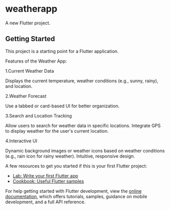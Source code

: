 # weatherapp

A new Flutter project.

## Getting Started

This project is a starting point for a Flutter application.

Features of the Weather App:

1.Current Weather Data

Displays the current temperature, weather conditions (e.g., sunny, rainy), and location.

2.Weather Forecast

Use a tabbed or card-based UI for better organization.

3.Search and Location Tracking

Allow users to search for weather data in specific locations.
Integrate GPS to display weather for the user's current location.

4.Interactive UI

Dynamic background images or weather icons based on weather conditions (e.g., rain icon for rainy weather).
Intuitive, responsive design.

A few resources to get you started if this is your first Flutter project:

- [Lab: Write your first Flutter app](https://docs.flutter.dev/get-started/codelab)
- [Cookbook: Useful Flutter samples](https://docs.flutter.dev/cookbook)

For help getting started with Flutter development, view the
[online documentation](https://docs.flutter.dev/), which offers tutorials,
samples, guidance on mobile development, and a full API reference.
